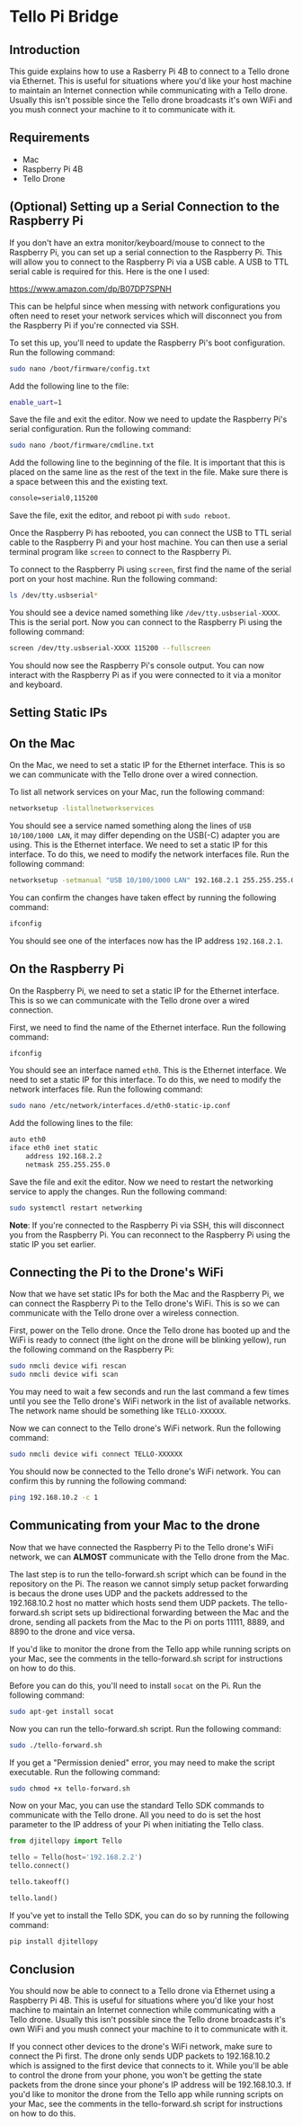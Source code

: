 # Tello Pi Bridge

## Introduction

This guide explains how to use a Rasberry Pi 4B to connect to a Tello drone via Ethernet. This is useful for situations where you'd like your host machine to maintain an Internet connection while communicating with a Tello drone. Usually this isn't possible since the Tello drone broadcasts it's own WiFi and you mush connect your machine to it to communicate with it.


## Requirements

- Mac
- Raspberry Pi 4B
- Tello Drone

## (Optional) Setting up a Serial Connection to the Raspberry Pi

If you don't have an extra monitor/keyboard/mouse to connect to the Raspberry Pi, you can set up a serial connection to the Raspberry Pi. This will allow you to connect to the Raspberry Pi via a USB cable. A USB to TTL serial cable is required for this. Here is the one I used:

https://www.amazon.com/dp/B07DP7SPNH

This can be helpful since when messing with network configurations you often need to reset your network services which will disconnect you from the Raspberry Pi if you're connected via SSH.

To set this up, you'll need to update the Raspberry Pi's boot configuration. Run the following command:

```bash
sudo nano /boot/firmware/config.txt
```

Add the following line to the file:

```bash
enable_uart=1
```

Save the file and exit the editor. Now we need to update the Raspberry Pi's serial configuration. Run the following command:

```bash
sudo nano /boot/firmware/cmdline.txt
```

Add the following line to the beginning of the file. It is important that this is placed on the same line as the rest of the text in the file. Make sure there is a space between this and the existing text.

```txt
console=serial0,115200
```

Save the file, exit the editor, and reboot pi with `sudo reboot`.

Once the Raspberry Pi has rebooted, you can connect the USB to TTL serial cable to the Raspberry Pi and your host machine. You can then use a serial terminal program like `screen` to connect to the Raspberry Pi.

To connect to the Raspberry Pi using `screen`, first find the name of the serial port on your host machine. Run the following command:


```bash
ls /dev/tty.usbserial*
```

You should see a device named something like `/dev/tty.usbserial-XXXX`. This is the serial port. Now you can connect to the Raspberry Pi using the following command:

```bash
screen /dev/tty.usbserial-XXXX 115200 --fullscreen
```

You should now see the Raspberry Pi's console output. You can now interact with the Raspberry Pi as if you were connected to it via a monitor and keyboard.

## Setting Static IPs

## On the Mac

On the Mac, we need to set a static IP for the Ethernet interface. This is so we can communicate with the Tello drone over a wired connection.

To list all network services on your Mac, run the following command:

```bash
networksetup -listallnetworkservices
```

You should see a service named something along the lines of `USB 10/100/1000 LAN`, it may differ depending on the USB(-C) adapter you are using. This is the Ethernet interface. We need to set a static IP for this interface. To do this, we need to modify the network interfaces file. Run the following command:


```bash
networksetup -setmanual "USB 10/100/1000 LAN" 192.168.2.1 255.255.255.0
```

You can confirm the changes have taken effect by running the following command:

```bash
ifconfig
```

You should see one of the interfaces now has the IP address `192.168.2.1`.

## On the Raspberry Pi

On the Raspberry Pi, we need to set a static IP for the Ethernet interface. This is so we can communicate with the Tello drone over a wired connection.


First, we need to find the name of the Ethernet interface. Run the following command:


```bash
ifconfig
```

You should see an interface named `eth0`. This is the Ethernet interface. We need to set a static IP for this interface. To do this, we need to modify the network interfaces file. Run the following command:


```bash
sudo nano /etc/network/interfaces.d/eth0-static-ip.conf
```

Add the following lines to the file:

```bash
auto eth0
iface eth0 inet static
    address 192.168.2.2
    netmask 255.255.255.0
```

Save the file and exit the editor. Now we need to restart the networking service to apply the changes. Run the following command:

```bash
sudo systemctl restart networking
```

**Note**: If you're connected to the Raspberry Pi via SSH, this will disconnect you from the Raspberry Pi. You can reconnect to the Raspberry Pi using the static IP you set earlier.

## Connecting the Pi to the Drone's WiFi

Now that we have set static IPs for both the Mac and the Raspberry Pi, we can connect the Raspberry Pi to the Tello drone's WiFi. This is so we can communicate with the Tello drone over a wireless connection.

First, power on the Tello drone. Once the Tello drone has booted up and the WiFi is ready to connect (the light on the drone will be blinking yellow), run the following command on the Raspberry Pi:

```bash
sudo nmcli device wifi rescan
sudo nmcli device wifi scan
```

You may need to wait a few seconds and run the last command a few times until you see the Tello drone's WiFi network in the list of available networks. The network name should be something like `TELLO-XXXXXX`.

Now we can connect to the Tello drone's WiFi network. Run the following command:

```bash
sudo nmcli device wifi connect TELLO-XXXXXX
```

You should now be connected to the Tello drone's WiFi network. You can confirm this by running the following command:

```bash
ping 192.168.10.2 -c 1
```

## Communicating from your Mac to the drone

Now that we have connected the Raspberry Pi to the Tello drone's WiFi network, we can **ALMOST** communicate with the Tello drone from the Mac.

The last step is to run the tello-forward.sh script which can be found in the repository on the Pi. The reason we cannot simply setup packet forwarding
is becaus the drone uses UDP and the packets addressed to the 192.168.10.2 host no matter which hosts send them UDP packets. The tello-forward.sh script
sets up bidirectional forwarding between the Mac and the drone, sending all packets from the Mac to the Pi on ports 11111, 8889, and 8890 to the drone and vice versa.

If you'd like to monitor the drone from the Tello app while running scripts on your Mac, see the comments in the tello-forward.sh script for instructions on how to do this.

Before you can do this, you'll need to install `socat` on the Pi. Run the following command:

```bash
sudo apt-get install socat
```

Now you can run the tello-forward.sh script. Run the following command:

```bash
sudo ./tello-forward.sh
```

If you get a "Permission denied" error, you may need to make the script executable. Run the following command:

```bash
sudo chmod +x tello-forward.sh
```

Now on your Mac, you can use the standard Tello SDK commands to communicate with the Tello drone. All you need to do is set the host parameter to the IP address of your Pi when initiating the Tello class.

```py
from djitellopy import Tello

tello = Tello(host='192.168.2.2')
tello.connect()

tello.takeoff()

tello.land()
```

If you've yet to install the Tello SDK, you can do so by running the following command:

```bash
pip install djitellopy
```

## Conclusion

You should now be able to connect to a Tello drone via Ethernet using a Raspberry Pi 4B. This is useful for situations where you'd like your host machine to maintain an Internet connection while communicating with a Tello drone. Usually this isn't possible since the Tello drone broadcasts it's own WiFi and you mush connect your machine to it to communicate with it.

If you connect other devices to the drone's WiFi network, make sure to connect the Pi first. The drone only sends UDP packets to 192.168.10.2 which is assigned to the first device that connects to it. While you'll be able to control the drone from your phone, you won't be getting the state packets from the drone since your phone's IP address will be 192.168.10.3. If you'd like to monitor the drone from the Tello app while running scripts on your Mac, see the comments in the tello-forward.sh script for instructions on how to do this.

